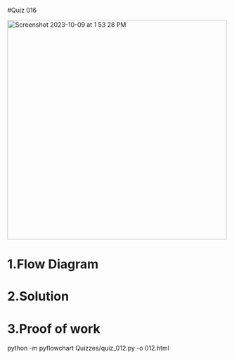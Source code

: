 #Quiz 016

<img width="499" alt="Screenshot 2023-10-09 at 1 53 28 PM" src="https://github.com/K-Schriber/Unit-1-Comp-Sci/assets/142757998/c5450169-acd9-4e97-bdcd-c82020429c30">


# 1.Flow Diagram


# 2.Solution


# 3.Proof of work



python -m pyflowchart Quizzes/quiz_012.py -o 012.html

